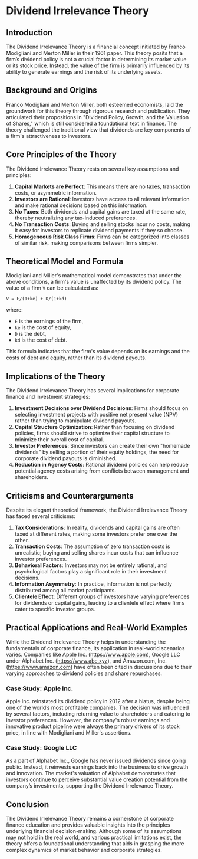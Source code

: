 # Dividend Irrelevance Theory

## Introduction
The Dividend Irrelevance Theory is a financial concept initiated by Franco Modigliani and Merton Miller in their 1961 paper. This theory posits that a firm’s dividend policy is not a crucial factor in determining its market value or its stock price. Instead, the value of the firm is primarily influenced by its ability to generate earnings and the risk of its underlying assets. 

## Background and Origins
Franco Modigliani and Merton Miller, both esteemed economists, laid the groundwork for this theory through rigorous research and publication. They articulated their propositions in "Dividend Policy, Growth, and the Valuation of Shares," which is still considered a foundational text in finance. The theory challenged the traditional view that dividends are key components of a firm's attractiveness to investors.

## Core Principles of the Theory
The Dividend Irrelevance Theory rests on several key assumptions and principles:

1. **Capital Markets are Perfect**: This means there are no taxes, transaction costs, or asymmetric information.
2. **Investors are Rational**: Investors have access to all relevant information and make rational decisions based on this information.
3. **No Taxes**: Both dividends and capital gains are taxed at the same rate, thereby neutralizing any tax-induced preferences.
4. **No Transaction Costs**: Buying and selling stocks incur no costs, making it easy for investors to replicate dividend payments if they so choose.
5. **Homogeneous Risk Class Firms**: Firms can be categorized into classes of similar risk, making comparisons between firms simpler.

## Theoretical Model and Formula
Modigliani and Miller's mathematical model demonstrates that under the above conditions, a firm's value is unaffected by its dividend policy. The value of a firm `V` can be calculated as:

```
V = E/(1+ke) + D/(1+kd)
```

where:
- `E` is the earnings of the firm,
- `ke` is the cost of equity,
- `D` is the debt,
- `kd` is the cost of debt.

This formula indicates that the firm's value depends on its earnings and the costs of debt and equity, rather than its dividend payouts.

## Implications of the Theory
The Dividend Irrelevance Theory has several implications for corporate finance and investment strategies:

1. **Investment Decisions over Dividend Decisions**: Firms should focus on selecting investment projects with positive net present value (NPV) rather than trying to manipulate dividend payouts.
2. **Capital Structure Optimization**: Rather than focusing on dividend policies, firms should strive to optimize their capital structure to minimize their overall cost of capital.
3. **Investor Preferences**: Since investors can create their own "homemade dividends" by selling a portion of their equity holdings, the need for corporate dividend payouts is diminished.
4. **Reduction in Agency Costs**: Rational dividend policies can help reduce potential agency costs arising from conflicts between management and shareholders.

## Criticisms and Counterarguments
Despite its elegant theoretical framework, the Dividend Irrelevance Theory has faced several criticisms:

1. **Tax Considerations**: In reality, dividends and capital gains are often taxed at different rates, making some investors prefer one over the other.
2. **Transaction Costs**: The assumption of zero transaction costs is unrealistic; buying and selling shares incur costs that can influence investor preferences.
3. **Behavioral Factors**: Investors may not be entirely rational, and psychological factors play a significant role in their investment decisions.
4. **Information Asymmetry**: In practice, information is not perfectly distributed among all market participants.
5. **Clientele Effect**: Different groups of investors have varying preferences for dividends or capital gains, leading to a clientele effect where firms cater to specific investor groups.

## Practical Applications and Real-World Examples
While the Dividend Irrelevance Theory helps in understanding the fundamentals of corporate finance, its application in real-world scenarios varies. Companies like Apple Inc. (https://www.apple.com), Google LLC under Alphabet Inc. (https://www.abc.xyz), and Amazon.com, Inc. (https://www.amazon.com) have often been cited in discussions due to their varying approaches to dividend policies and share repurchases.

### Case Study: Apple Inc.
Apple Inc. reinstated its dividend policy in 2012 after a hiatus, despite being one of the world’s most profitable companies. The decision was influenced by several factors, including returning value to shareholders and catering to investor preferences. However, the company's robust earnings and innovative product pipeline were always the primary drivers of its stock price, in line with Modigliani and Miller's assertions.

### Case Study: Google LLC
As a part of Alphabet Inc., Google has never issued dividends since going public. Instead, it reinvests earnings back into the business to drive growth and innovation. The market's valuation of Alphabet demonstrates that investors continue to perceive substantial value creation potential from the company’s investments, supporting the Dividend Irrelevance Theory.

## Conclusion
The Dividend Irrelevance Theory remains a cornerstone of corporate finance education and provides valuable insights into the principles underlying financial decision-making. Although some of its assumptions may not hold in the real world, and various practical limitations exist, the theory offers a foundational understanding that aids in grasping the more complex dynamics of market behavior and corporate strategies.